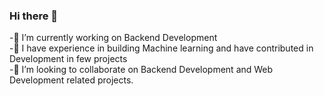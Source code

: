### Hi there 👋
-🔭 I’m currently working on Backend Development<br>
-🌱 I have experience in building Machine learning and have contributed in Development in few projects<br>
-👯 I’m looking to collaborate on Backend Development and Web Development related projects.

<!--
**aryananda2001/aryananda2001** is a ✨ _special_ ✨ repository because its `README.md` (this file) appears on your GitHub profile.

Here are some ideas to get you started:

- 🔭 I’m currently working on ...
- 🌱 I’m currently learning ...
- 👯 I’m looking to collaborate on ...
- 🤔 I’m looking for help with ...
- 💬 Ask me about ...
- 📫 How to reach me: ...
- 😄 Pronouns: ...
- ⚡ Fun fact: ...
-->
